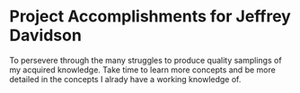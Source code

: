 # Project Accomplishments for Jeffrey Davidson

To persevere through the many struggles to produce quality samplings of my acquired knowledge. Take time to learn more concepts and be more detailed in the concepts I alrady have a working knowledge of.
